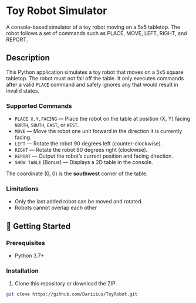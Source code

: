 # Toy Robot Simulator

A console-based simulator of a toy robot moving on a 5x5 tabletop. The robot follows a set of commands such as PLACE, MOVE, LEFT, RIGHT, and REPORT.

## Description

This Python application simulates a toy robot that moves on a 5x5 square tabletop. The robot must not fall off the table. It only executes commands after a valid `PLACE` command and safely ignores any that would result in invalid states.

### Supported Commands

- `PLACE X,Y,FACING` — Place the robot on the table at position (X, Y) facing `NORTH`, `SOUTH`, `EAST`, or `WEST`.
- `MOVE` — Move the robot one unit forward in the direction it is currently facing.
- `LEFT` — Rotate the robot 90 degrees left (counter-clockwise).
- `RIGHT` — Rotate the robot 90 degrees right (clockwise).
- `REPORT` — Output the robot’s current position and facing direction.
- `SHOW TABLE` (Bonus) — Displays a 2D table in the console.

The coordinate (0, 0) is the **southwest** corner of the table.

### Limitations

- Only the last added robot can be moved and rotated.
- Robots cannot overlap each other

## 🚀 Getting Started

### Prerequisites

- Python 3.7+

### Installation

1. Clone this repository or download the ZIP.

```bash
git clone https://github.com/Dariiius/ToyRobot.git